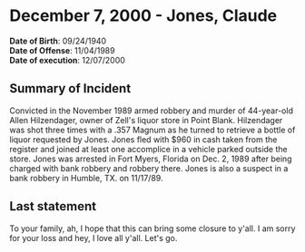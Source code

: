 # December 7, 2000 - Jones, Claude

**Date of Birth**: 09/24/1940<br/>
**Date of Offense**: 11/04/1989<br/>
**Date of execution**: 12/07/2000<br/>

## Summary of Incident
Convicted in the November 1989 armed robbery and murder of 44-year-old Allen Hilzendager, owner of Zell's liquor store in Point Blank. Hilzendager was shot three times with a .357 Magnum as he turned to retrieve a bottle of liquor requested by Jones. Jones fled with $960 in cash taken from the register and joined at least one accomplice in a vehicle parked outside the store. Jones was arrested in Fort Myers, Florida on Dec. 2, 1989 after being charged with bank robbery and robbery there. Jones is also a suspect in a bank robbery in Humble, TX. on 11/17/89.

## Last statement
To your family, ah, I hope that this can bring some closure to y'all. I am sorry for your loss and hey, I love all y'all. Let's go.